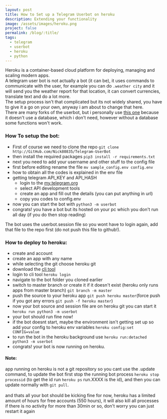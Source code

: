 ```yaml
---
layout: post
title: How to Set up a Telegram Userbot on heroku
description: Extending your functionality
image: /assets/images/heroku.png
project: false
permalink: /blog/:title/
tags:
  - telegram
  - userbot
  - heroku
  - python
---
```


Heroku is a container-based cloud platform for deploying, managing and scaling
modern apps. <br> A telegram user bot is not actually a bot (it can be), it uses
commands to communicate with the user, for example you can do `.weather city`
and it will send you the weather report for that location, it can convert
currencies, translate text and do a lot more. <br> The setup process isn't that
complicated but its not widely shared, you have to give it a go on your own,
anyway i am about to change that here. <br> There are many forks of the userbot,
but i personally use [this one](http://GitHub.com/Nick80835/Telegram-UserBot)
because it doesn't use a database, which i don't need, however without a
database some functions won't work.

### How To setup the bot:

- First of course we need to clone the repo `git clone http://GitHub.com/Nick80835/Telegram-UserBot`
- then install the required packages `pip3 install -r requirements.txt`
- next you need to add your username and other stuff to the config file
- first before editing rename the file `mv sample_config.env config.env`
- how to obtain all the codes is explained in the env file
- getting telegram API_KEY and API_HASH
  - login to the [my.telegram.org](https://my.telegram.org)
  - select API development tools
  - create an app and fill out the details (you can put anything in url)
  - copy you codes to config.env
- now you can start the bot with `python3 -m userbot`
- congrats! you have a bot but its hosted on your pc which you don't run all day (if you do then stop reading)

The bot uses the userbot.session file so you wont have to login again, add that
file to the repo first (do not push this file to github!).<br>

### How to deploy to heroku:

- create and account
- create an app with any name
- while selecting the git choose heroku git
- download the [cli tool](https://devcenter.heroku.com/articles/heroku-cli)
- login to cli tool `heroku login`
- navigate to the bot folder you cloned earlier
- switch to master branch or create it if it doesn't exist (heroku only runs apps from master branch) `git branch -m master`
- push the source to your heroku app `git push heroku master`(force push if you got any errors `git push -f heroku master`)
- now your bot source and session file are on heroku git you can start it `heroku run python3 -m userbot`
- your bot should run fine now!
- if the bot doesnt start, maybe the environment isn't getting set up so add your config to heroku env variables `heroku config:set CONFIG=value`
- to run the bot in the heroku background use `heroku run:detached python3 -m userbot`
- congrats! your bot is now running on heroku.

#### Note:

app running on heroku is not a git repository so you cant use the .update
command, to update the bot first stop the running bot process `heroku stop processid` (to get the id run `heroku ps` run.XXXX is the id), and then you can
update normally with `git pull`. <br> <br> and thats all your bot should be
kicking fine for now, heroku has a limited amount of hours for free accounts
(550 hours), it will also kill all processes if there is no activity for more
than 30min or so, don't worry you can just restart it again
